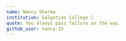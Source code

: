 ```yaml
---
name: Nancy Sharma
institution: Galgotias College 🚩
quote: You always pass failure on the way.
github_user: nancy-15
---
```

